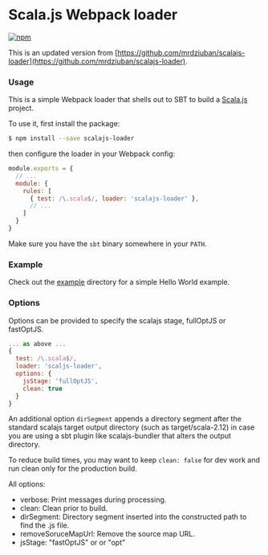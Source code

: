 # Scala.js Webpack loader

[![npm](https://img.shields.io/npm/v/scalajs-loader.svg)](https://www.npmjs.com/package/@aappddeevv/scalajs-loader)

This is an updated version from [https://github.com/mrdziuban/scalajs-loader](https://github.com/mrdziuban/scalajs-loader).

### Usage

This is a simple Webpack loader that shells out to SBT to build a [Scala.js](http://www.scala-js.org) project.

To use it, first install the package:

```bash
$ npm install --save scalajs-loader
```

then configure the loader in your Webpack config:

```js
module.exports = {
  // ...
  module: {
    rules: [
      { test: /\.scala$/, loader: 'scalajs-loader' },
      // ...
    ]
  }
}
```

Make sure you have the `sbt` binary somewhere in your `PATH`.

### Example

Check out the [example](example) directory for a simple Hello World example.

### Options
Options can be provided to specify the scalajs stage, fullOptJS or fastOptJS.
```js
... as above ...
{ 
  test: /\.scala$/,
  loader: 'scaljs-loader',
  options: { 
    jsStage: 'fullOptJS',
    clean: true
  }
}
```
An additional option `dirSegment` appends a directory segment after the standard
scalajs target output directory (such as target/scala-2.12) in case you are
using a sbt plugin like scalajs-bundler that alters the output directory.

To reduce build times, you may want to keep `clean: false` for dev work and run
clean only for the production build.

All options:
* verbose: Print messages during processing.
* clean: Clean prior to build.
* dirSegment: Directory segment inserted into the constructed path to find the .js file.
* removeSoruceMapUrl: Remove the source map URL.
* jsStage: "fastOptJS" or or "opt"
